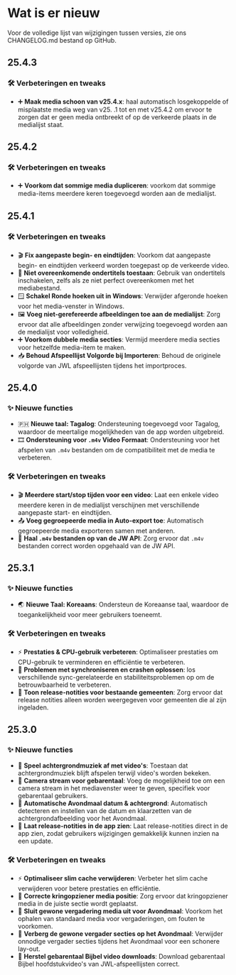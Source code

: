 <!-- markdownlint-disable no-duplicate-heading -->

# Wat is er nieuw

Voor de volledige lijst van wijzigingen tussen versies, zie ons CHANGELOG.md bestand op GitHub.

## 25.4.3

### 🛠️ Verbeteringen en tweaks

- ➕ **Maak media schoon van v25.4.x**: haal automatisch losgekoppelde of misplaatste media weg van v25. .1 tot en met v25.4.2 om ervoor te zorgen dat er geen media ontbreekt of op de verkeerde plaats in de medialijst staat.

## 25.4.2

### 🛠️ Verbeteringen en tweaks

- ➕ **Voorkom dat sommige media dupliceren**: voorkom dat sommige media-items meerdere keren toegevoegd worden aan de medialijst.

## 25.4.1

### 🛠️ Verbeteringen en tweaks

- 🎬 **Fix aangepaste begin- en eindtijden**: Voorkom dat aangepaste begin- en eindtijden verkeerd worden toegepast op de verkeerde video.
- 📝 **Niet overeenkomende ondertitels toestaan**: Gebruik van ondertitels inschakelen, zelfs als ze niet perfect overeenkomen met het mediabestand.
- 🪟 **Schakel Ronde hoeken uit in Windows**: Verwijder afgeronde hoeken voor het media-venster in Windows.
- 🖼️ **Voeg niet-gerefereerde afbeeldingen toe aan de medialijst**: Zorg ervoor dat alle afbeeldingen zonder verwijzing toegevoegd worden aan de medialijst voor volledigheid.
- ➕ **Voorkom dubbele media secties**: Vermijd meerdere media secties voor hetzelfde media-item te maken.
- 📥 **Behoud Afspeellijst Volgorde bij Importeren**: Behoud de originele volgorde van JWL afspeellijsten tijdens het importproces.

## 25.4.0

### ✨ Nieuwe functies

- 🇵🇭 **Nieuwe taal: Tagalog**: Ondersteuning toegevoegd voor Tagalog, waardoor de meertalige mogelijkheden van de app worden uitgebreid.
- 🎞️ **Ondersteuning voor `.m4v` Video Formaat**: Ondersteuning voor het afspelen van `.m4v` bestanden om de compatibiliteit met de media te verbeteren.

### 🛠️ Verbeteringen en tweaks

- 🎬 **Meerdere start/stop tijden voor een video**: Laat een enkele video meerdere keren in de medialijst verschijnen met verschillende aangepaste start- en eindtijden.
- 📤 **Voeg gegroepeerde media in Auto-export toe**: Automatisch gegroepeerde media exporteren samen met anderen.
- 📡 **Haal `.m4v` bestanden op van de JW API**: Zorg ervoor dat `.m4v` bestanden correct worden opgehaald van de JW API.

## 25.3.1

### ✨ Nieuwe functies

- 🌏 **Nieuwe Taal: Koreaans**: Ondersteun de Koreaanse taal, waardoor de toegankelijkheid voor meer gebruikers toeneemt.

### 🛠️ Verbeteringen en tweaks

- ⚡ **Prestaties & CPU-gebruik verbeteren**: Optimaliseer prestaties om CPU-gebruik te verminderen en efficiëntie te verbeteren.
- 🔄 **Problemen met synchroniseren en crashen oplossen**: los verschillende sync-gerelateerde en stabiliteitsproblemen op om de betrouwbaarheid te verbeteren.
- 📜 **Toon release-notities voor bestaande gemeenten**: Zorg ervoor dat release notities alleen worden weergegeven voor gemeenten die al zijn ingeladen.

## 25.3.0

### ✨ Nieuwe functies

- 🎵 **Speel achtergrondmuziek af met video's**: Toestaan dat achtergrondmuziek blijft afspelen terwijl video's worden bekeken.
- 🎥 **Camera stream voor gebarentaal**: Voeg de mogelijkheid toe om een camera stream in het mediavenster weer te geven, specifiek voor gebarentaal gebruikers.
- 📅 **Automatische Avondmaal datum & achtergrond**: Automatisch detecteren en instellen van de datum en klaarzetten van de achtergrondafbeelding voor het Avondmaal.
- 📜 **Laat release-notities in de app zien**: Laat release-notities direct in de app zien, zodat gebruikers wijzigingen gemakkelijk kunnen inzien na een update.

### 🛠️ Verbeteringen en tweaks

- ⚡ **Optimaliseer slim cache verwijderen**: Verbeter het slim cache verwijderen voor betere prestaties en efficiëntie.
- 📂 **Correcte kringopziener media positie**: Zorg ervoor dat kringopziener media in de juiste sectie wordt geplaatst.
- 📅 **Sluit gewone vergadering media uit voor Avondmaal**: Voorkom het ophalen van standaard media voor vergaderingen, om fouten te voorkomen.
- 📅 **Verberg de gewone vergader secties op het Avondmaal**: Verwijder onnodige vergader secties tijdens het Avondmaal voor een schonere lay-out.
- 📖 **Herstel gebarentaal Bijbel video downloads**: Download gebarentaal Bijbel hoofdstukvideo's van JWL-afspeellijsten correct.
